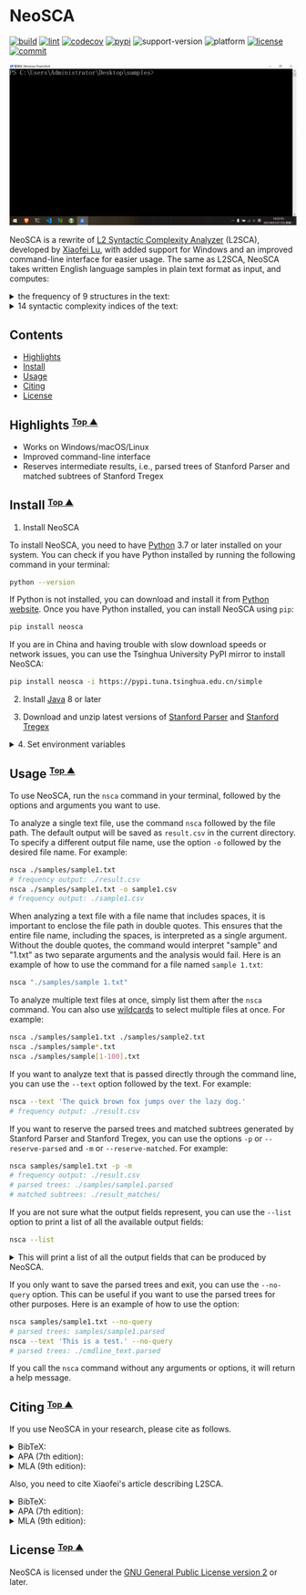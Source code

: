 # NeoSCA

[![build](https://github.com/tanloong/neosca/workflows/build/badge.svg)](https://github.com/tanloong/neosca/actions?query=workflow%3Abuild)
[![lint](https://github.com/tanloong/neosca/workflows/lint/badge.svg)](https://github.com/tanloong/neosca/actions?query=workflow%3ALint)
[![codecov](https://codecov.io/gh/tanloong/neosca/branch/master/graph/badge.svg?token=M2MX1BSAEI)](https://codecov.io/gh/tanloong/neosca)
[![pypi](https://img.shields.io/pypi/v/neosca)](https://pypi.org/project/neosca)
![support-version](https://img.shields.io/pypi/pyversions/neosca)
![platform](https://img.shields.io/badge/platform-Windows%20%7C%20macOS%20%7C%20Linux-lightgray)
[![license](https://img.shields.io/github/license/tanloong/neosca)](https://github.com/tanloong/neosca/blob/master/LICENSE.txt)
[![commit](https://img.shields.io/github/last-commit/tanloong/neosca)](https://github.com/tanloong/neosca/commits/master)

![](img/testing-on-Windows.gif)

NeoSCA is a rewrite of
[L2 Syntactic Complexity Analyzer](http://personal.psu.edu/xxl13/downloads/l2sca.html) (L2SCA),
developed by
[Xiaofei Lu](http://personal.psu.edu/xxl13/index.html),
with added support for Windows and an improved command-line interface for easier usage.
The same as L2SCA, NeoSCA takes written English language samples in plain text format as input, and computes:

<details>

<summary>
the frequency of 9 structures in the text:
</summary>

1. words (W)
2. sentences (S)
3. verb phrases (VP)
4. clauses (C)
5. T-units (T)
6. dependent clauses (DC)
7. complex T-units (CT)
8. coordinate phrases (CP)
9. complex nominals (CN), and

</details>

<details>

<summary>
14 syntactic complexity indices of the text:
</summary>

1. mean length of sentence (MLS)
2. mean length of T-unit (MLT)
3. mean length of clause (MLC)
4. clauses per sentence (C/S)
5. verb phrases per T-unit (VP/T)
6. clauses per T-unit (C/T)
7. dependent clauses per clause (DC/C)
8. dependent clauses per T-unit (DC/T)
9. T-units per sentence (T/S)
10. complex T-unit ratio (CT/T)
11. coordinate phrases per T-unit (CP/T)
12. coordinate phrases per clause (CP/C)
13. complex nominals per T-unit (CN/T)
14. complex nominals per clause (CP/C)

</details>

## Contents

<!-- vim-markdown-toc GFM -->

* [Highlights](#highlights)
* [Install](#install)
* [Usage](#usage)
* [Citing](#citing)
* [License](#license)

<!-- vim-markdown-toc -->

## <a name="highlights"></a> Highlights <small><sup>[Top ▲](#contents)</sup></small>

* Works on Windows/macOS/Linux
* Improved command-line interface
* Reserves intermediate results, i.e., parsed trees of Stanford Parser and matched subtrees of Stanford Tregex

## <a name="install"></a> Install <small><sup>[Top ▲](#contents)</sup></small>

1. Install NeoSCA

To install NeoSCA, you need to have [Python](https://www.python.org/) 3.7 or later installed on your system. You can check if you have Python installed by running the following command in your terminal:

```sh
python --version
```

If Python is not installed, you can download and install it from [Python website](https://www.python.org/downloads/). Once you have Python installed, you can install NeoSCA using `pip`:

```sh
pip install neosca
```

If you are in China and having trouble with slow download speeds or network issues, you can use the Tsinghua University PyPI mirror to install NeoSCA:

```sh
pip install neosca -i https://pypi.tuna.tsinghua.edu.cn/simple
```

2. Install [Java](https://www.java.com/en/download) 8 or later

3. Download and unzip latest versions of
[Stanford Parser](https://nlp.stanford.edu/software/lex-parser.shtml#Download) and 
[Stanford Tregex](https://nlp.stanford.edu/software/tregex.html#Download)

<details>

<summary>
4. Set environment variables
</summary>

+ Windows:

In the Environment Variables window (press `Windows`+`s`, type *env*, and press `Enter`):

```sh
STANFORD_PARSER_HOME=\path\to\stanford-parser-full-2020-11-17
STANFORD_TREGEX_HOME=\path\to\stanford-tregex-2020-11-17
```

+ Linux/macOS:

```sh
export STANFORD_PARSER_HOME=/path/to/stanford-parser-full-2020-11-17
export STANFORD_TREGEX_HOME=/path/to/stanford-tregex-2020-11-17
```

</details>

## <a name="usage"></a> Usage <small><sup>[Top ▲](#contents)</sup></small>

To use NeoSCA, run the `nsca` command in your terminal, followed by the options and arguments you want to use.

To analyze a single text file, use the command `nsca` followed by the file path. The default output will be saved as `result.csv` in the current directory. To specify a different output file name, use the option `-o` followed by the desired file name. For example:

```sh
nsca ./samples/sample1.txt 
# frequency output: ./result.csv
nsca ./samples/sample1.txt -o sample1.csv 
# frequency output: ./sample1.csv
```

When analyzing a text file with a file name that includes spaces, it is important to enclose the file path in double quotes. This ensures that the entire file name, including the spaces, is interpreted as a single argument. Without the double quotes, the command would interpret "sample" and "1.txt" as two separate arguments and the analysis would fail. Here is an example of how to use the command for a file named `sample 1.txt`:

```sh
nsca "./samples/sample 1.txt"
```

To analyze multiple text files at once, simply list them after the `nsca` command. You can also use [wildcards](https://www.gnu.org/savannah-checkouts/gnu/clisp/impnotes/wildcard.html#wildcard-syntax) to select multiple files at once. For example:

```sh
nsca ./samples/sample1.txt ./samples/sample2.txt
nsca ./samples/sample*.txt 
nsca ./samples/sample[1-100].txt
```

If you want to analyze text that is passed directly through the command line, you can use the `--text` option followed by the text. For example:

```sh
nsca --text 'The quick brown fox jumps over the lazy dog.'
# frequency output: ./result.csv
```

If you want to reserve the parsed trees and matched subtrees generated by Stanford Parser and Stanford Tregex, you can use the options `-p` or `--reserve-parsed` and `-m` or `--reserve-matched`. For example:

```sh
nsca samples/sample1.txt -p -m
# frequency output: ./result.csv
# parsed trees: ./samples/sample1.parsed
# matched subtrees: ./result_matches/
```

If you are not sure what the output fields represent, you can use the `--list` option to print a list of all the available output fields:

```sh
nsca --list
```

<details>

<summary>
This will print a list of all the output fields that can be produced by NeoSCA.
</summary>

```sh
W: words
S: sentences
VP: verb phrases
C: clauses
T: T-units
DC: dependent clauses
CT: complex T-units
CP: coordinate phrases
CN: complex nominals
MLS: mean length of sentence
MLT: mean length of T-unit
MLC: mean length of clause
C/S: clauses per sentence
VP/T: verb phrases per T-unit
C/T: clauses per T-unit
DC/C: dependent clauses per clause
DC/T: dependent clauses per T-unit
T/S: T-units per sentence
CT/T: complex T-unit ratio
CP/T: coordinate phrases per T-unit
CP/C: coordinate phrases per clause
CN/T: complex nominals per T-unit
CN/C: complex nominals per clause
```

</details>

If you only want to save the parsed trees and exit, you can use the `--no-query` option. This can be useful if you want to use the parsed trees for other purposes. Here is an example of how to use the option:

```sh
nsca samples/sample1.txt --no-query
# parsed trees: samples/sample1.parsed
nsca --text 'This is a test.' --no-query
# parsed trees: ./cmdline_text.parsed
```

If you call the `nsca` command without any arguments or options, it will return a help message.

## <a name="citing"></a> Citing <small><sup>[Top ▲](#contents)</sup></small>

If you use NeoSCA in your research, please cite as follows.

<details>

<summary>
BibTeX:
</summary>

```BibTeX
@misc{tan2022neosca,
title        = {NeoSCA: A Rewrite of L2 Syntactic Complexity Analyzer, version 0.0.32},
author       = {Long Tan},
howpublished = {\url{https://github.com/tanloong/neosca}},
year         = {2022}
}
```

</details>

<details>

<summary>
APA (7th edition):
</summary>

<pre>Tan, L. (2022). <i>NeoSCA: A Rewrite of L2 Syntactic Complexity Analyzer</i> (version 0.0.32) [Software]. Github. https://github.com/tanloong/neosca</pre>

</details>

<details>

<summary>
MLA (9th edition):
</summary>

<pre>Tan, Long. <i>NeoSCA: A Rewrite of L2 Syntactic Complexity Analyzer</i>. version 0.0.32, GitHub, 2022, https://github.com/tanloong/neosca.</pre>

</details>

Also, you need to cite Xiaofei's article describing L2SCA.

<details>

<summary>
BibTeX:
</summary>

```BibTeX
@article{lu2010automatic,
title     = {Automatic analysis of syntactic complexity in second language writing},
author    = {Xiaofei Lu},
journal   = {International journal of corpus linguistics},
volume    = {15},
number    = {4},
pages     = {474--496},
year      = {2010},
publisher = {John Benjamins Publishing Company},
doi       = {10.1075/ijcl.15.4.02lu},
}
```

</details>

<details>

<summary>
APA (7th edition):
</summary>

<pre>Lu, X. (2010). Automatic analysis of syntactic complexity in second language writing. <i>International Journal of Corpus Linguistics</i>, 15(4), 474-496.</pre>

</details>

<details>

<summary>
MLA (9th edition):
</summary>

<pre>Lu, Xiaofei. "Automatic Analysis of Syntactic Complexity in Second Language Writing." <i>International Journal of Corpus Linguistics</i>, vol. 15, no. 4, John Benjamins Publishing Company, 2010, pp. 474-96.</pre>

</details>

## <a name="license"></a> License <small><sup>[Top ▲](#contents)</sup></small>

NeoSCA is licensed under the [GNU General Public License version 2](https://github.com/tanloong/neosca/blob/master/LICENSE.txt) or later.
